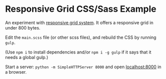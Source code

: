 # Responsive Grid CSS/Sass Example

An experiment with [responsive grid system](http://www.responsivegridsystem.com/). It offers a responsive grid in under 800 bytes.

Edit the `main.scss` file (or other scss files), and rebuild the CSS by running `gulp`.

(Use `npm i` to install dependencies and/or `npm i -g gulp` if it says that it needs a global gulp.)

Start a server: `python -m SimpleHTTPServer 8000` and open [localhost:8000](http://localhost:8000/) in a browser.
